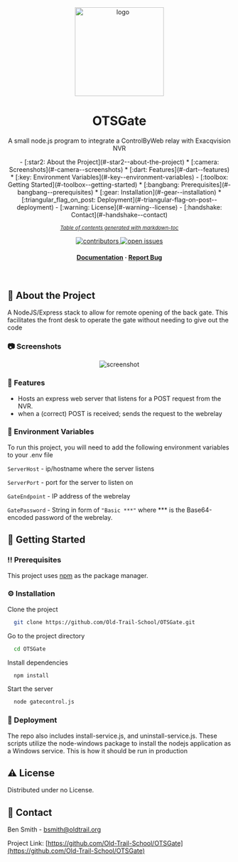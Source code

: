 <div align="center">

  <img src="https://lh4.googleusercontent.com/lhk-4cc4c6EU23kwecMpiDR3A5PM5I2qeoPQd5-JNKKraWnvTYV4hzL3zlIoyEIsMI_DNSjfDpvq2APl-tzl7_M_IJlUvdjVIkFXS3IZbolMDP3piauInXwudMpTkFt6Kw=w1280" alt="logo" width="200" height="auto" />
  <h1>OTSGate</h1>
  
  <p>
    A small node.js program to integrate a ControlByWeb relay with Exacqvision NVR
    <!-- Also the culmination of much toil -->
  </p>
   - [:star2: About the Project](#-star2--about-the-project)
  * [:camera: Screenshots](#-camera--screenshots)
  * [:dart: Features](#-dart--features)
  * [:key: Environment Variables](#-key--environment-variables)
- [:toolbox: Getting Started](#-toolbox--getting-started)
  * [:bangbang: Prerequisites](#-bangbang--prerequisites)
  * [:gear: Installation](#-gear--installation)
  * [:triangular_flag_on_post: Deployment](#-triangular-flag-on-post--deployment)
- [:warning: License](#-warning--license)
- [:handshake: Contact](#-handshake--contact)

<small><i><a href='http://ecotrust-canada.github.io/markdown-toc/'>Table of contents generated with markdown-toc</a></i></small>

<p>
    <a href="https://github.com/Old-Trail-School/OTSGate/graphs/contributors">
        <img src="https://img.shields.io/github/contributors/Old-Trail-School/OTSGate" alt="contributors" />
    </a>
    <a href="https://github.com/Old-Trail-School/OTSGate/issues">
        <img src="https://img.shields.io/github/issues/Old-Trail-School/OTSGate" alt="open issues" />
    </a>
  </a>
</p>
<h4>
    <a href="https://oldtrail.freshdesk.com/a/solutions/articles/69000856624">Documentation</a>
  <span> · </span>
    <a href="https://github.com/Old-Trail-School/OTSGate/issues">Report Bug</a>

</div>

<br />

<!-- About the Project -->
## :star2: About the Project
A NodeJS/Express stack to allow for remote opening of the back gate. This facilitates the front desk to operate the gate without needing to give out the code

<!-- Screenshots -->
### :camera: Screenshots

<div align="center"> 
  <img src="https://s3.amazonaws.com/cdn.freshdesk.com/data/helpdesk/attachments/production/69119472327/original/u0GCd42fo9AF5idfmePLLXryjMQaLH0soA.png"
  alt="screenshot" />
</div>


<!-- Features -->
### :dart: Features

- Hosts an express web server that listens for a POST request from the NVR.
- when a (correct) POST is received; sends the request to the webrelay


<!-- Env Variables -->
### :key: Environment Variables

To run this project, you will need to add the following environment variables to your .env file

`ServerHost` - ip/hostname where the server listens

`ServerPort` - port for the server to listen on

`GateEndpoint` - IP address of the webrelay

`GatePassword` - String in form of `"Basic ***"` where *** is the Base64-encoded password of the webrelay.


<!-- Getting Started -->
## 	:toolbox: Getting Started

<!-- Prerequisites -->
### :bangbang: Prerequisites

This project uses <a href="https://docs.npmjs.com/downloading-and-installing-node-js-and-npm">npm</a> as the package manager. 


<!-- Installation -->
### :gear: Installation
Clone the project

```bash
  git clone https://github.com/Old-Trail-School/OTSGate.git
```

Go to the project directory

```bash
  cd OTSGate
```

Install dependencies

```bash
  npm install
```

Start the server

```bash
  node gatecontrol.js
```


<!-- Deployment -->
### :triangular_flag_on_post: Deployment

The repo also includes install-service.js, and uninstall-service.js. These scripts utilize the node-windows package to install the nodejs application as a Windows service. This is how it should be run in production

<!-- License -->
## :warning: License

Distributed under no License.


<!-- Contact -->
## :handshake: Contact

Ben Smith - bsmith@oldtrail.org

Project Link: [https://github.com/Old-Trail-School/OTSGate](https://github.com/Old-Trail-School/OTSGate)
